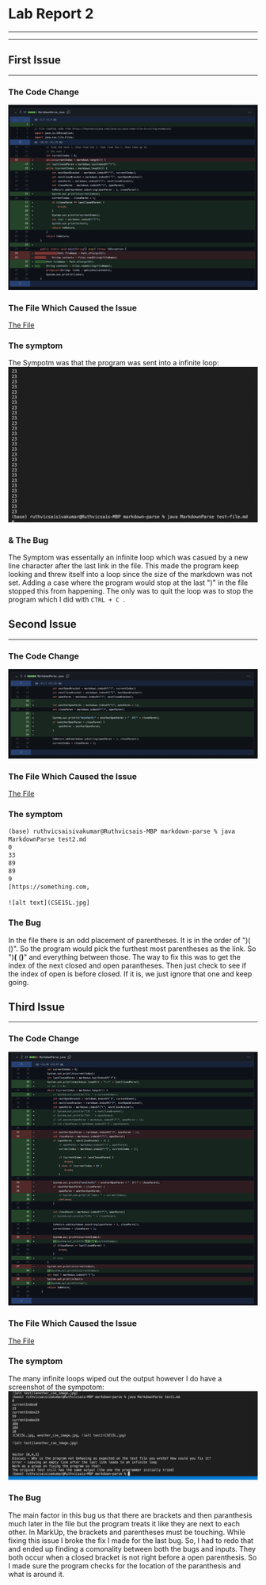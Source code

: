 # Lab Report 2
---
---
## First Issue
---

###  The Code Change
![Image](lr201.png)

###  The File Which Caused the Issue
[The File](https://github.com/ruthvics/markdown-parse/blob/main/test3.md) 


###  The symptom
The Sympotm was that the program was sent into a infinite loop:
![Image](lr202.png)

### & The Bug
The Symptom was essentally an infinite loop which was casued by a new line character after the last link in the file. This made the program keep looking and threw itself into a loop since the size of the markdown was not set. Adding a case where the program would stop at the last ")" in the file stopped this from happening. The only was to quit the loop was to stop the program which I did with ```CTRL + C ```.

## Second Issue
---
###  The Code Change
![Image](lr203.png)

###  The File Which Caused the Issue
[The File](https://github.com/ruthvics/markdown-parse/blob/main/test2.md) 


###  The symptom
    (base) ruthvicsaisivakumar@Ruthvicsais-MBP markdown-parse % java MarkdownParse test2.md
    0
    33
    89
    89
    9
    [https://something.com, 

    ![alt text](CSE15L.jpg]

###  The Bug
In the file there is an odd placement of parentheses. It is in the order of ")( ()". So the program would pick the furthest most parentheses as the link. So ")**(** (**)**" and everything between those. The way to fix this was to get the index of the next closed and open parantheses. Then just check to see if the index of open is before closed. If it is, we just ignore that one and keep going. 

## Third Issue
---
###  The Code Change
![Image](lr204.png)

###  The File Which Caused the Issue
[The File](https://github.com/ruthvics/markdown-parse/blob/main/test1.md) 


###  The symptom
 The many infinite loops wiped out the output however I do have a screenshot of the sympotom: ![Image](lr205.png)

###  The Bug
The main factor in this bug us that there are brackets and then paranthesis much later in the file but the program treats it like they are next to each other. In MarkUp, the brackets and parentheses must be touching. While fixing this issue I broke the fix I made for the last bug. So, I had to redo that and ended up finding a comonality between both the bugs and inputs. They both occur when a closed bracket is not right before a open parenthesis. So I made sure the program checks for the location of the paranthesis and what is around it. 